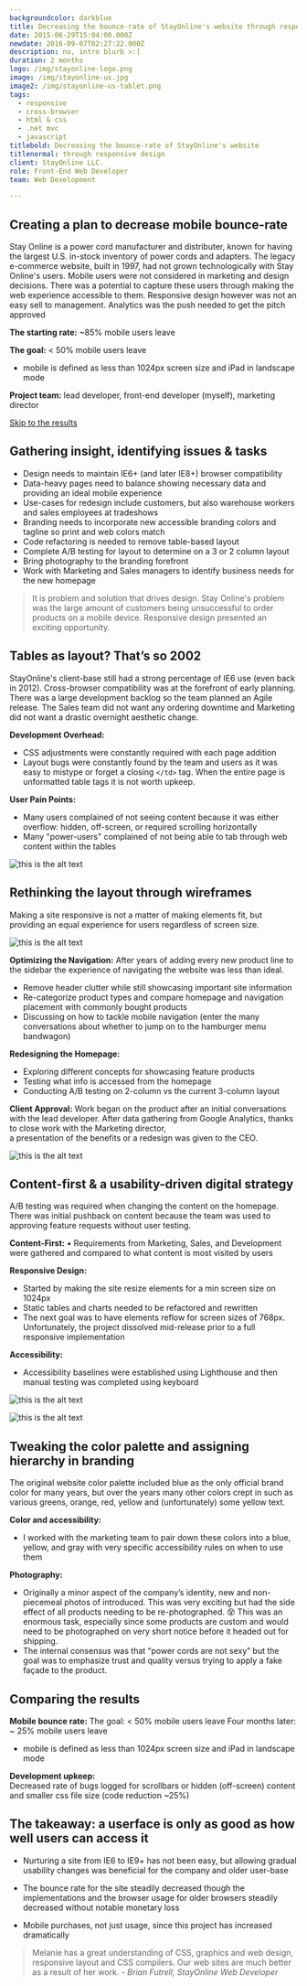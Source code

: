 ```yaml
---
backgroundcolor: darkblue
title: Decreasing the bounce-rate of StayOnline's website through responsive design
date: 2015-06-29T15:04:00.000Z
newdate: 2016-09-07T02:27:22.000Z
description: no, intro blurb >:[
duration: 2 months
logo: /img/stayonline-logo.png
image: /img/stayonline-us.jpg
image2: /img/stayonline-us-tablet.png
tags:
  - responsive
  - cross-browser 
  - html & css
  - .net mvc
  - javascript
titlebold: Decreasing the bounce-rate of StayOnline's website
titlenormal: through responsive design
client: StayOnline LLC.
role: Front-End Web Developer
team: Web Development

---
```


## Creating a plan to decrease mobile bounce-rate
Stay Online is a power cord manufacturer and distributer, known for having the largest U.S. in-stock inventory of power cords and adapters. The legacy e-commerce website, built in 1997, had not grown technologically with Stay Online's users. Mobile users were not considered in marketing and design decisions. There was a potential to capture these users through making the web experience accessible to them. Responsive design however was not an easy sell to management. Analytics was the push needed to get the pitch approved

**The starting rate:**  ~85% mobile users leave

**The goal:**  < 50% mobile users leave
* mobile is defined as less than 1024px screen size and iPad in landscape mode

**Project team:**  lead developer, front-end developer (myself), marketing director

[Skip to the results](post/brewing-chemex/#comparing-the-results)
       

## Gathering insight, identifying issues & tasks 

- Design needs to maintain IE6+ (and later IE8+) browser compatibility
- Data-heavy pages need to balance showing necessary data and providing an ideal mobile experience
- Use-cases for redesign include customers, but also warehouse workers and sales employees at tradeshows
- Branding needs to incorporate new accessible branding colors and tagline so print and web colors match
- Code refactoring is needed to remove table-based layout
- Complete A/B testing for layout to determine on a 3 or 2 column layout
- Bring photography to the branding forefront
- Work with Marketing and Sales managers to identify business needs for the new homepage 

> It is problem and solution that drives design. Stay Online's problem 
was the large amount of customers being unsuccessful to order 
products on a mobile device. Responsive design presented an 
exciting opportunity.

## Tables as layout? That’s so 2002
StayOnline's client-base still had a strong percentage of IE6 use (even back in 2012). Cross-browser compatibility was at the forefront of early planning. There was a large development backlog so the team planned an Agile release. The Sales team did not want any ordering downtime and Marketing did not want a drastic overnight aesthetic change. 

**Development Overhead:**
- CSS adjustments were constantly required with each page addition
- Layout bugs were constantly found by the team and users as it was easy to mistype or forget a closing `</td>` tag. When the entire page is unformatted table tags it is not worth upkeep. 

**User Pain Points:**
- Many users complained of not seeing content because it was either overflow: hidden, off-screen, or required scrolling horizontally
- Many "power-users" complained of not being able to tab through web content within the tables 

![this is the alt text](/img/blog-chemex.jpg "Title is optional")

## Rethinking the layout through wireframes 
Making a site responsive is not a matter of making elements fit, but providing an equal experience for users regardless of screen size. 

![this is the alt text](/img/stayonline-wireframe.png "Title is optional")

**Optimizing the Navigation:**  After years of adding every new product line to the sidebar the experience of navigating 
the website was less than ideal.

- Remove header clutter while still showcasing important site information    
- Re-categorize product types and compare homepage and navigation placement with commonly bought products  
- Discussing on how to tackle mobile navigation (enter the many conversations about whether to jump on to the hamburger menu bandwagon)

**Redesigning the Homepage:**
- Exploring different concepts for showcasing feature products   
- Testing what info is accessed from the homepage
- Conducting A/B testing on 2-column vs the current 3-column layout 

**Client Approval:** 
Work began on the product after an initial conversations with the lead developer. After 
data gathering from Google Analytics, thanks to  close work with the Marketing director,  
a presentation of the benefits or a redesign was given to the CEO.

![this is the alt text](/img/blog-chemex.jpg "Title is optional")

## Content-first & a usability-driven digital strategy
A/B testing was required when changing the content on the homepage. 
There was initial pushback on content because the team was used to 
approving feature requests without user testing. 

**Content-First:**
▪    Requirements from Marketing, Sales, and Development were gathered and compared 
      to what content is most visited by users    

**Responsive Design:**  
- Started by making the site resize elements for a min screen size on 1024px   
- Static tables and charts needed to be refactored and rewritten
- The next goal was to have elements reflow for screen sizes of 768px. Unfortunately, the project dissolved mid-release prior to a full responsive implementation

**Accessibility:**  
- Accessibility baselines were established using Lighthouse and then manual testing was completed using keyboard  

![this is the alt text](/img/blog-chemex.jpg "Title is optional")

![this is the alt text](/img/blog-chemex.jpg "Title is optional")

## Tweaking the color palette and assigning hierarchy in branding
The original website color palette included blue as the only official brand color for many years, but over the years many other colors crept in such as various greens, orange, red, yellow and (unfortunately) some yellow text.

**Color and accessibility:**  
- I worked with the marketing team to pair down these colors into a blue, yellow, and gray with very specific accessibility rules on when to use them  
  
**Photography:**  
- Originally a minor aspect of the company’s identity, new and non-piecemeal photos of introduced. This was very exciting but had the side effect of all products needing to be re-photographed. 😵 This was an enormous task, especially since some products are custom and would need to be photographed on very short notice before it headed out for shipping. 
- The internal consensus was that “power cords are not sexy” but the goal was to emphasize trust and quality versus trying to apply a fake façade to the product. 

## Comparing the results
 
**Mobile bounce rate:** 
The goal: < 50% mobile users leave 
Four months later:  ~ 25% mobile users leave
* mobile is defined as less than 1024px screen size and iPad in landscape mode
 
**Development upkeep:**  
Decreased rate of bugs logged for scrollbars or hidden (off-screen) content
and smaller css file size (code reduction ~25%)

## The takeaway: a userface is only as good as how well users can access it 

- Nurturing a site from IE6 to IE9+ has not been easy, but allowing gradual 
usability changes was beneficial for the company and older user-base
  
- The bounce rate for the site steadily decreased though the implementations and the browser usage for older browsers steadily decreased without notable monetary loss 

- Mobile purchases, not just usage, since this project has increased dramatically

> Melanie has a great understanding of CSS, graphics and web design, responsive layout and CSS compilers.  Our web sites are much better as a result of her work. *- Brian Futrell, StayOnline Web Developer*